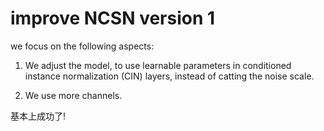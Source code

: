 # improve NCSN version 1

we focus on the following aspects:

1. We adjust the model, to use learnable parameters in conditioned instance normalization (CIN) layers, instead of catting the noise scale.

2. We use more channels.

基本上成功了!
